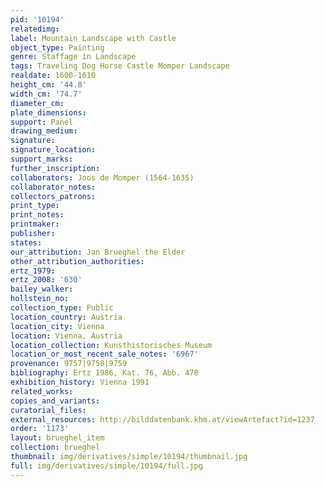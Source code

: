 ```yaml
---
pid: '10194'
relatedimg: 
label: Mountain Landscape with Castle
object_type: Painting
genre: Staffage in Landscape
tags: Traveling Dog Horse Castle Momper Landscape
realdate: 1600-1610
height_cm: '44.8'
width_cm: '74.7'
diameter_cm: 
plate_dimensions: 
support: Panel
drawing_medium: 
signature: 
signature_location: 
support_marks: 
further_inscription: 
collaborators: Joos de Momper (1564-1635)
collaborator_notes: 
collectors_patrons: 
print_type: 
print_notes: 
printmaker: 
publisher: 
states: 
our_attribution: Jan Brueghel the Elder
other_attribution_authorities: 
ertz_1979: 
ertz_2008: '630'
bailey_walker: 
hollstein_no: 
collection_type: Public
location_country: Austria
location_city: Vienna
location: Vienna, Austria
location_collection: Kunsthistorisches Museum
location_or_most_recent_sale_notes: '6967'
provenance: 9757|9758|9759
bibliography: Ertz 1986, Kat. 76, Abb. 478
exhibition_history: Vienna 1991
related_works: 
copies_and_variants: 
curatorial_files: 
external_resources: http://bilddatenbank.khm.at/viewArtefact?id=1237
order: '1173'
layout: brueghel_item
collection: brueghel
thumbnail: img/derivatives/simple/10194/thumbnail.jpg
full: img/derivatives/simple/10194/full.jpg
---
```

